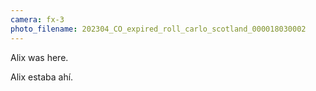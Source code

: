 ```yaml
---
camera: fx-3
photo_filename: 202304_CO_expired_roll_carlo_scotland_000018030002
---
```


Alix was here.

Alix estaba ahí.